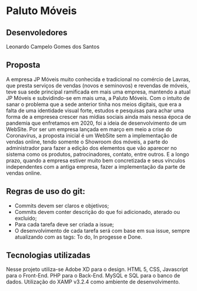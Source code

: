 <h1> Paluto Móveis </h1>

<h2> Desenvoledores </h2>

Leonardo Campelo Gomes dos Santos

<h2> Proposta </h2>

A empresa JP Móveis muito conhecida e tradicional no comércio de Lavras, que presta serviços de vendas (novos e seminovos) e revendas de móveis, teve sua sede principal ramificada em mais uma empresa, mantendo a atual JP Móveis e subvidindo-se em mais uma, a Paluto Móveis. Com o intuito de sanar o problema que a sede anterior tinha nos meios digitais, que era a falta de uma identidade visual forte, estudos e pesquisas para achar uma forma de a empresea crescer nas mídias sociais ainda mais nessa época de pandemia que enfretamos em 2020, foi a ideia de desenvolvimento de um WebSite. Por ser um empresa lançada em março em meio a crise do Coronavírus, a proposta inicial é um WebSite sem a implementação de vendas online, tendo somente o Showroom dos móveis, a parte do administrador para fazer a edição dos elementos que vão aparecer no sistema como os produtos, patrocinadores, contato, entre outros. E a longo prazo, quando a empresa estiver muito bem concretizada e seus vínculos independentes com a antiga empresa, fazer a implementação da parte de vendas online.

<h2> Regras de uso do git: </h2>

<ul>
    <li> Commits devem ser claros e objetivos; </li>
    <li> Commits devem conter descrição do que foi adicionado, aterado ou excluido; </li>
    <li> Para cada tarefa deve ser criada a issue; </li>
    <li> O desenvolvimento de cada tarefa será com base em sua issue, sempre atualizando com as tags: To do, In progesse e Done. </li>
</ul>


<h2> Tecnologias utilizadas </h2>

Nesse projeto utiliza-se Adobe XD para o design. HTML 5, CSS, Javascript para o Front-End. PHP para o Back-End. 
MySQL e SQL para o banco de dados. Utilização do XAMP v3.2.4 como ambiente de desenvolvimento.
